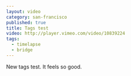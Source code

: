 ```yaml
---
layout: video
category: san-francisco
published: true
title: Tags test
video: http://player.vimeo.com/video/10839224
tags: 
  - timelapse
  - bridge
---
```


New tags test. It feels so good.